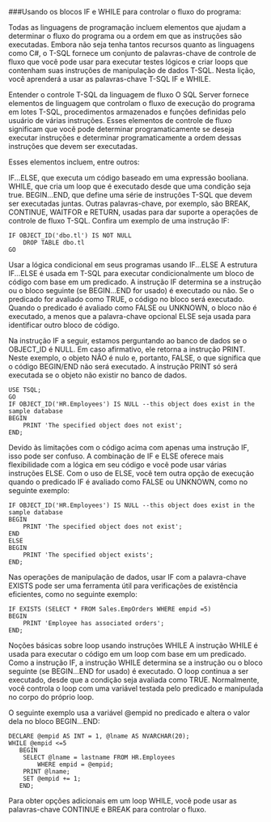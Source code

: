 ###Usando os blocos IF e WHILE para controlar o fluxo do programa:

Todas as linguagens de programação incluem elementos que ajudam a determinar o fluxo do programa ou a ordem em que as instruções são executadas. Embora não seja tenha tantos recursos quanto as linguagens como C#, o T-SQL fornece um conjunto de palavras-chave de controle de fluxo que você pode usar para executar testes lógicos e criar loops que contenham suas instruções de manipulação de dados T-SQL. Nesta lição, você aprenderá a usar as palavras-chave T-SQL IF e WHILE.

Entender o controle T-SQL da linguagem de fluxo
O SQL Server fornece elementos de linguagem que controlam o fluxo de execução do programa em lotes T-SQL, procedimentos armazenados e funções definidas pelo usuário de várias instruções. Esses elementos de controle de fluxo significam que você pode determinar programaticamente se deseja executar instruções e determinar programaticamente a ordem dessas instruções que devem ser executadas.

Esses elementos incluem, entre outros:

IF...ELSE, que executa um código baseado em uma expressão booliana.
WHILE, que cria um loop que é executado desde que uma condição seja true.
BEGIN…END, que define uma série de instruções T-SQL que devem ser executadas juntas.
Outras palavras-chave, por exemplo, são BREAK, CONTINUE, WAITFOR e RETURN, usadas para dar suporte a operações de controle de fluxo T-SQL.
Confira um exemplo de uma instrução IF:
````
IF OBJECT_ID('dbo.tl') IS NOT NULL
    DROP TABLE dbo.tl
GO

````
Usar a lógica condicional em seus programas usando IF...ELSE
A estrutura IF...ELSE é usada em T-SQL para executar condicionalmente um bloco de código com base em um predicado. A instrução IF determina se a instrução ou o bloco seguinte (se BEGIN...END for usado) é executado ou não. Se o predicado for avaliado como TRUE, o código no bloco será executado. Quando o predicado é avaliado como FALSE ou UNKNOWN, o bloco não é executado, a menos que a palavra-chave opcional ELSE seja usada para identificar outro bloco de código.

Na instrução IF a seguir, estamos perguntando ao banco de dados se o OBJECT_ID é NULL. Em caso afirmativo, ele retorna a instrução PRINT. Neste exemplo, o objeto NÃO é nulo e, portanto, FALSE, o que significa que o código BEGIN/END não será executado. A instrução PRINT só será executada se o objeto não existir no banco de dados.
````
USE TSQL;
GO
IF OBJECT_ID('HR.Employees') IS NULL --this object does exist in the sample database
BEGIN
    PRINT 'The specified object does not exist';
END;
````
Devido às limitações com o código acima com apenas uma instrução IF, isso pode ser confuso. A combinação de IF e ELSE oferece mais flexibilidade com a lógica em seu código e você pode usar várias instruções ELSE. Com o uso de ELSE, você tem outra opção de execução quando o predicado IF é avaliado como FALSE ou UNKNOWN, como no seguinte exemplo:
````
IF OBJECT_ID('HR.Employees') IS NULL --this object does exist in the sample database
BEGIN
    PRINT 'The specified object does not exist';
END
ELSE
BEGIN
    PRINT 'The specified object exists';
END;
````
Nas operações de manipulação de dados, usar IF com a palavra-chave EXISTS pode ser uma ferramenta útil para verificações de existência eficientes, como no seguinte exemplo:
````
IF EXISTS (SELECT * FROM Sales.EmpOrders WHERE empid =5)
BEGIN
    PRINT 'Employee has associated orders';
END;
````
Noções básicas sobre loop usando instruções WHILE
A instrução WHILE é usada para executar o código em um loop com base em um predicado. Como a instrução IF, a instrução WHILE determina se a instrução ou o bloco seguinte (se BEGIN...END for usado) é executado. O loop continua a ser executado, desde que a condição seja avaliada como TRUE. Normalmente, você controla o loop com uma variável testada pelo predicado e manipulada no corpo do próprio loop.

O seguinte exemplo usa a variável @empid no predicado e altera o valor dela no bloco BEGIN...END:
````
DECLARE @empid AS INT = 1, @lname AS NVARCHAR(20);
WHILE @empid <=5
   BEGIN
	SELECT @lname = lastname FROM HR.Employees
		WHERE empid = @empid;
	PRINT @lname;
	SET @empid += 1;
   END;
````
Para obter opções adicionais em um loop WHILE, você pode usar as palavras-chave CONTINUE e BREAK para controlar o fluxo.
